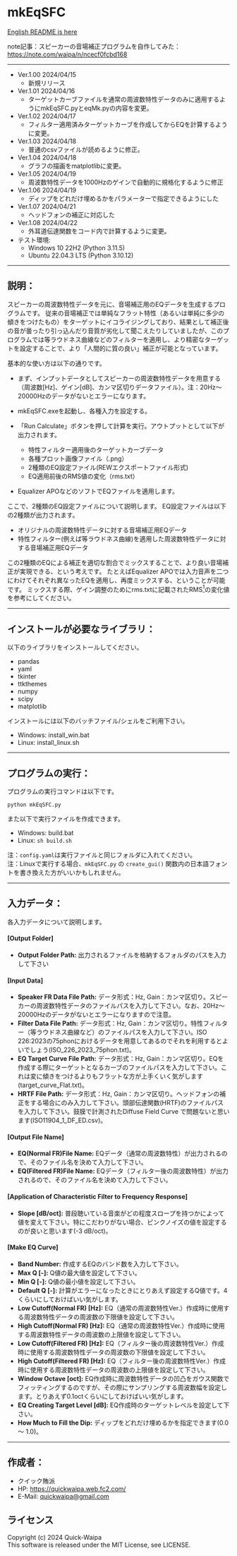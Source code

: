 # mkEqSFC
[English README is here](https://github.com/quick-waipa/mkEqSFC/blob/main/README_ENG.md)  

note記事：スピーカーの音場補正プログラムを自作してみた：  
https://note.com/waipa/n/ncecf0fcbd168
    
***
- Ver.1.00 2024/04/15
   - 新規リリース
- Ver.1.01 2024/04/16
   - ターゲットカーブファイルを通常の周波数特性データのみに適用するようにmkEqSFC.pyとeqMk.pyの内容を変更。
- Ver.1.02 2024/04/17
   - フィルター適用済みターゲットカーブを作成してからEQを計算するように変更。
- Ver.1.03 2024/04/18
   - 普通のcsvファイルが読めるように修正。
- Ver.1.04 2024/04/18
   - グラフの描画をmatplotlibに変更。
- Ver.1.05 2024/04/19
   - 周波数特性データを1000Hzのゲインで自動的に規格化するように修正
- Ver.1.06 2024/04/19
   - ディップをどれだけ埋めるかをパラメーターで指定できるようにした
- Ver.1.07 2024/04/21
   - ヘッドフォンの補正に対応した
- Ver.1.08 2024/04/22
   - 外耳道伝達関数をコード内で計算するように変更。
- テスト環境: 
   - Windows 10 22H2 (Python 3.11.5)
   - Ubuntu 22.04.3 LTS (Python 3.10.12)
  
***
## 説明：

スピーカーの周波数特性データを元に、音場補正用のEQデータを生成するプログラムです。
従来の音場補正では単純なフラット特性（あるいは単純に多少の傾きをつけたもの）をターゲットにイコライジングしており、結果として補正後の音が曇ったり引っ込んだり音質が劣化して聞こえたりしていましたが、このプログラムでは等ラウドネス曲線などのフィルターを適用し、より精密なターゲットを設定することで、より「人間的に質の良い」補正が可能となっています。


基本的な使い方は以下の通りです。

- まず、インプットデータとしてスピーカーの周波数特性データを用意する（周波数[Hz]、ゲイン[dB]、カンマ区切りデータファイル）。注：20Hz～20000Hzのデータがないとエラーになります。
- mkEqSFC.exeを起動し、各種入力を設定する。
- 「Run Calculate」ボタンを押して計算を実行。アウトプットとして以下が出力されます。

  - 特性フィルター適用後のターゲットカーブデータ
  - 各種プロット画像ファイル（.png）
  - 2種類のEQ設定ファイル(REWエクスポートファイル形式)
  - EQ適用前後のRMS値の変化（rms.txt）

- Equalizer APOなどのソフトでEQファイルを適用します。

ここで、2種類のEQ設定ファイルについて説明します。
EQ設定ファイルは以下の2種類が出力されます。

- オリジナルの周波数特性データに対する音場補正用EQデータ
- 特性フィルター(例えば等ラウドネス曲線)を適用した周波数特性データに対する音場補正用EQデータ

この2種類のEQによる補正を適切な割合でミックスすることで、より良い音場補正が実現できる、という考えです。
たとえばEqualizer APOでは入力音声を二つにわけてそれぞれ異なったEQを適用し、再度ミックスする、ということが可能です。
ミックスする際、ゲイン調整のためにrms.txtに記載されたRMS[<sup>1</sup>]の変化値を参考にしてください。

[<sup>1</sup>]: 実際はシンプソン積分をしているのでRMS値ではないですが便宜上RMSと呼ぶことにします

***
## インストールが必要なライブラリ：
以下のライブラリをインストールしてください。

- pandas 
- yaml 
- tkinter 
- ttkthemes 
- numpy 
- scipy  
- matplotlib

インストールには以下のバッチファイル/シェルをご利用下さい。
- Windows: install_win.bat
- Linux: install_linux.sh

***
## プログラムの実行：
プログラムの実行コマンドは以下です。  
    
`python mkEqSFC.py`  

また以下で実行ファイルを作成できます。  
- Windows: build.bat  
- Linux: `sh build.sh`  

注：`config.yaml`は実行ファイルと同じフォルダに入れてください。  
注：Linuxで実行する場合、`mkEqSFC.py` の `create_gui()` 関数内の日本語フォントを書き換えた方がいいかもしれません。

***
## 入力データ：  
各入力データについて説明します。  
#### [Output Folder]
 + **Output Folder Path:** 出力されるファイルを格納するフォルダのパスを入力して下さい
 
#### [Input Data]
 + **Speaker FR Data File Path:** データ形式：Hz, Gain：カンマ区切り。スピーカーの周波数特性データのファイルパスを入力して下さい。なお、20Hz～20000Hzのデータがないとエラーになりますので注意。
 + **Filter Data File Path:** データ形式：Hz, Gain：カンマ区切り。特性フィルター（等ラウドネス曲線など）のファイルパスを入力して下さい。ISO 226:2023の75phonにおけるデータを用意してあるのでそれを利用するとよいでしょう(ISO_226_2023_75phon.txt)。
 + **EQ Target Curve File Path:** データ形式：Hz, Gain：カンマ区切り。EQを作成する際にターゲットとなるカーブのファイルパスを入力して下さい。これは変に傾きをつけるよりもフラットな方が上手くいく気がします(target_curve_Flat.txt)。
 + **HRTF File Path:** データ形式：Hz, Gain：カンマ区切り。ヘッドフォンの補正をする場合にのみ入力して下さい。頭部伝達関数(HRTF)のファイルパスを入力して下さい。鼓膜で計測されたDiffuse Field Curve
 で問題ないと思います(ISO11904_1_DF_ED.csv)。
 
#### [Output File Name]
 + **EQ(Normal FR)File Name:** EQデータ（通常の周波数特性）が出力されるので、そのファイル名を決めて入力して下さい。
 + **EQ(Filtered FR)File Name:** EQデータ（フィルター後の周波数特性）が出力されるので、そのファイル名を決めて入力して下さい。
 
#### [Application of Characteristic Filter to Frequency Response]
 + **Slope [dB/oct]:** 普段聴いている音楽がどの程度スロープを持つかによって値を変えて下さい。特にこだわりがない場合、ピンクノイズの値を設定するのが良いと思います(-3 dB/oct)。
 
#### [Make EQ Curve]
 + **Band Number:** 作成するEQのバンド数を入力して下さい。
 + **Max Q [-]:** Q値の最大値を設定して下さい。
 + **Min Q [-]:** Q値の最小値を設定して下さい。
 + **Default Q [-]:** 計算がエラーになったときにとりあえず設定するQ値です。4くらいにしておけばいい気がします。
 + **Low Cutoff(Normal FR) [Hz]:** EQ（通常の周波数特性Ver.）作成時に使用する周波数特性データの周波数の下限値を設定して下さい。
 + **High Cutoff(Normal FR) [Hz]:** EQ（通常の周波数特性Ver.）作成時に使用する周波数特性データの周波数の上限値を設定して下さい。
 + **Low Cutoff(Filtered FR) [Hz]:** EQ（フィルター後の周波数特性Ver.）作成時に使用する周波数特性データの周波数の下限値を設定して下さい。
 + **High Cutoff(Filtered FR) [Hz]:** EQ（フィルター後の周波数特性Ver.）作成時に使用する周波数特性データの周波数の上限値を設定して下さい。
 + **Window Octave [oct]:** EQ作成時に周波数特性データの凹凸をガウス関数でフィッティングするのですが、その際にサンプリングする周波数幅を設定します。とりあえず0.1octくらいにしておけばいい気がします。
 + **EQ Creating Target Level [dB]:** EQ作成時のターゲットレベルを設定して下さい。　　
 + **How Much to Fill the Dip:** ディップをどれだけ埋めるかを指定できます(0.0 ～ 1.0)。
 
***
## 作成者：
- クイック賄派
- HP: https://quickwaipa.web.fc2.com/
- E-Mail: quickwaipa@gmail.com

## ライセンス
Copyright (c) 2024 Quick-Waipa  
This software is released under the MIT License, see LICENSE.
